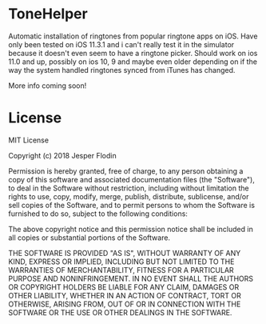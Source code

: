 # ToneHelper
Automatic installation of ringtones from popular ringtone apps on iOS. Have only been tested on iOS 11.3.1 and i can't really test it in the simulator because it doesn't even seem to have a ringtone picker. Should work on ios 11.0 and up, possibly on ios 10, 9 and maybe even older depending on if the way the system handled ringtones synced from iTunes has changed.

More info coming soon!

# License
MIT License

Copyright (c) 2018 Jesper Flodin

Permission is hereby granted, free of charge, to any person obtaining a copy
of this software and associated documentation files (the "Software"), to deal
in the Software without restriction, including without limitation the rights
to use, copy, modify, merge, publish, distribute, sublicense, and/or sell
copies of the Software, and to permit persons to whom the Software is
furnished to do so, subject to the following conditions:

The above copyright notice and this permission notice shall be included in all
copies or substantial portions of the Software.

THE SOFTWARE IS PROVIDED "AS IS", WITHOUT WARRANTY OF ANY KIND, EXPRESS OR
IMPLIED, INCLUDING BUT NOT LIMITED TO THE WARRANTIES OF MERCHANTABILITY,
FITNESS FOR A PARTICULAR PURPOSE AND NONINFRINGEMENT. IN NO EVENT SHALL THE
AUTHORS OR COPYRIGHT HOLDERS BE LIABLE FOR ANY CLAIM, DAMAGES OR OTHER
LIABILITY, WHETHER IN AN ACTION OF CONTRACT, TORT OR OTHERWISE, ARISING FROM,
OUT OF OR IN CONNECTION WITH THE SOFTWARE OR THE USE OR OTHER DEALINGS IN THE
SOFTWARE.

